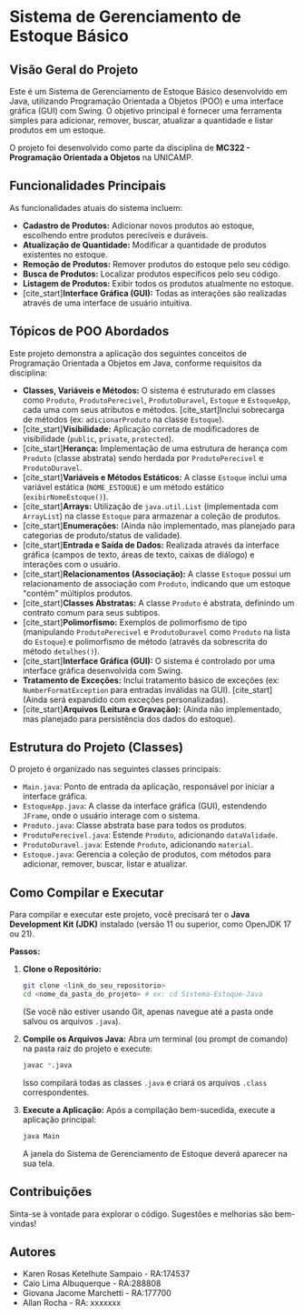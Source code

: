 # Sistema de Gerenciamento de Estoque Básico

## Visão Geral do Projeto

Este é um Sistema de Gerenciamento de Estoque Básico desenvolvido em Java, utilizando Programação Orientada a Objetos (POO) e uma interface gráfica (GUI) com Swing. O objetivo principal é fornecer uma ferramenta simples para adicionar, remover, buscar, atualizar a quantidade e listar produtos em um estoque.

O projeto foi desenvolvido como parte da disciplina de **MC322 - Programação Orientada a Objetos** na UNICAMP.

## Funcionalidades Principais

As funcionalidades atuais do sistema incluem:

* **Cadastro de Produtos:** Adicionar novos produtos ao estoque, escolhendo entre produtos perecíveis e duráveis.
* **Atualização de Quantidade:** Modificar a quantidade de produtos existentes no estoque.
* **Remoção de Produtos:** Remover produtos do estoque pelo seu código.
* **Busca de Produtos:** Localizar produtos específicos pelo seu código.
* **Listagem de Produtos:** Exibir todos os produtos atualmente no estoque.
* [cite_start]**Interface Gráfica (GUI):** Todas as interações são realizadas através de uma interface de usuário intuitiva. 

## Tópicos de POO Abordados

Este projeto demonstra a aplicação dos seguintes conceitos de Programação Orientada a Objetos em Java, conforme requisitos da disciplina:

* **Classes, Variáveis e Métodos:** O sistema é estruturado em classes como `Produto`, `ProdutoPerecivel`, `ProdutoDuravel`, `Estoque` e `EstoqueApp`, cada uma com seus atributos e métodos. [cite_start]Inclui sobrecarga de métodos (ex: `adicionarProduto` na classe `Estoque`). 
* [cite_start]**Visibilidade:** Aplicação correta de modificadores de visibilidade (`public`, `private`, `protected`). 
* [cite_start]**Herança:** Implementação de uma estrutura de herança com `Produto` (classe abstrata) sendo herdada por `ProdutoPerecivel` e `ProdutoDuravel`. 
* [cite_start]**Variáveis e Métodos Estáticos:** A classe `Estoque` inclui uma variável estática (`NOME_ESTOQUE`) e um método estático (`exibirNomeEstoque()`). 
* [cite_start]**Arrays:** Utilização de `java.util.List` (implementada com `ArrayList`) na classe `Estoque` para armazenar a coleção de produtos. 
* [cite_start]**Enumerações:** (Ainda não implementado, mas planejado para categorias de produto/status de validade). 
* [cite_start]**Entrada e Saída de Dados:** Realizada através da interface gráfica (campos de texto, áreas de texto, caixas de diálogo) e interações com o usuário. 
* [cite_start]**Relacionamentos (Associação):** A classe `Estoque` possui um relacionamento de associação com `Produto`, indicando que um estoque "contém" múltiplos produtos. 
* [cite_start]**Classes Abstratas:** A classe `Produto` é abstrata, definindo um contrato comum para seus subtipos. 
* [cite_start]**Polimorfismo:** Exemplos de polimorfismo de tipo (manipulando `ProdutoPerecivel` e `ProdutoDuravel` como `Produto` na lista do `Estoque`) e polimorfismo de método (através da sobrescrita do método `detalhes()`). 
* [cite_start]**Interface Gráfica (GUI):** O sistema é controlado por uma interface gráfica desenvolvida com Swing. 
* **Tratamento de Exceções:** Inclui tratamento básico de exceções (ex: `NumberFormatException` para entradas inválidas na GUI). [cite_start](Ainda será expandido com exceções personalizadas). 
* [cite_start]**Arquivos (Leitura e Gravação):** (Ainda não implementado, mas planejado para persistência dos dados do estoque). 

## Estrutura do Projeto (Classes)

O projeto é organizado nas seguintes classes principais:

* `Main.java`: Ponto de entrada da aplicação, responsável por iniciar a interface gráfica.
* `EstoqueApp.java`: A classe da interface gráfica (GUI), estendendo `JFrame`, onde o usuário interage com o sistema.
* `Produto.java`: Classe abstrata base para todos os produtos.
* `ProdutoPerecivel.java`: Estende `Produto`, adicionando `dataValidade`.
* `ProdutoDuravel.java`: Estende `Produto`, adicionando `material`.
* `Estoque.java`: Gerencia a coleção de produtos, com métodos para adicionar, remover, buscar, listar e atualizar.

## Como Compilar e Executar

Para compilar e executar este projeto, você precisará ter o **Java Development Kit (JDK)** instalado (versão 11 ou superior, como OpenJDK 17 ou 21).

**Passos:**

1.  **Clone o Repositório:**
    ```bash
    git clone <link_do_seu_repositorio>
    cd <nome_da_pasta_do_projeto> # ex: cd Sistema-Estoque-Java
    ```
    (Se você não estiver usando Git, apenas navegue até a pasta onde salvou os arquivos `.java`).

2.  **Compile os Arquivos Java:**
    Abra um terminal (ou prompt de comando) na pasta raiz do projeto e execute:
    ```bash
    javac *.java
    ```
    Isso compilará todas as classes `.java` e criará os arquivos `.class` correspondentes.

3.  **Execute a Aplicação:**
    Após a compilação bem-sucedida, execute a aplicação principal:
    ```bash
    java Main
    ```
    A janela do Sistema de Gerenciamento de Estoque deverá aparecer na sua tela.

## Contribuições

Sinta-se à vontade para explorar o código. Sugestões e melhorias são bem-vindas!

## Autores

* Karen Rosas Ketelhute Sampaio - RA:174537
* Caio Lima Albuquerque - RA:288808
* Giovana Jacome Marchetti - RA:177700
* Allan Rocha - RA: xxxxxxx


